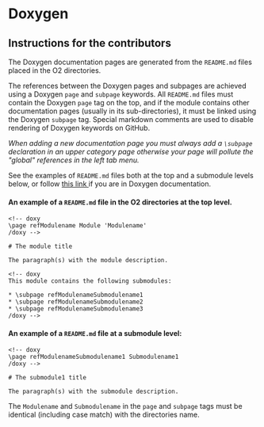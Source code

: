 <!-- doxy
\page refdocDoxygenInstructions Doxygen Instructions
/doxy -->

# Doxygen 

## Instructions for the contributors

The Doxygen documentation pages are generated from the `README.md` files placed in the O2 directories. 

The references between the Doxygen pages and subpages are achieved using a Doxygen `page` and `subpage` keywords. All `README.md` files must contain the Doxygen `page` tag on the top, and if the module contains other documentation pages (usually in its sub-directories), it must be linked using the Doxygen `subpage` tag. Special markdown comments are used to disable rendering of Doxygen keywords on GitHub.

*When adding a new documentation page you must always add a `\subpage` declaration in an upper category page otherwise your page will pollute the "global" references in the left tab menu.*

See the examples of `README.md` files both at the top and a submodule levels below, or follow <a href="https://github.com/AliceO2Group/AliceO2/blob/dev/doc/DoxygenInstructions.md"> this link </a> if you are in Doxygen documentation.

<!--  /// \cond EXCLUDE_FOR_DOXYGEN -->

#### An example of a `README.md` file in the O2 directories at the top level.

```
<!-- doxy
\page refModulename Module 'Modulename'
/doxy -->

# The module title

The paragraph(s) with the module description.

<!-- doxy
This module contains the following submodules:

* \subpage refModulenameSubmodulename1
* \subpage refModulenameSubmodulename2
* \subpage refModulenameSubmodulename3
/doxy -->
```
#### An example of a `README.md` file at a submodule level:

```
<!-- doxy
\page refModulenameSubmodulename1 Submodulename1
/doxy -->

# The submodule1 title

The paragraph(s) with the submodule description.
```
<!--  /// \endcond  -->

The `Modulename` and `Submodulename` in the `page` and `subpage` tags must be identical (including case match) with the directories name. 
